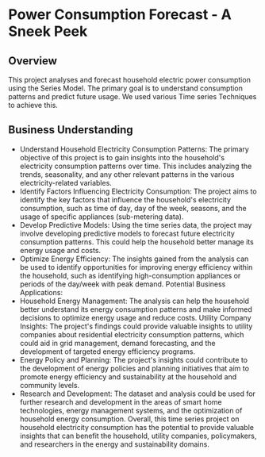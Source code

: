 # Power Consumption Forecast - A Sneek Peek

## Overview 

This project analyses and forecast household electric power consumption using the Series Model. The primary goal is to understand consumption patterns and predict future usage. We used various Time series Techniques to achieve this.


## Business Understanding

* Understand Household Electricity Consumption Patterns: The primary objective of this project is to gain insights into the household's electricity consumption patterns over time. This includes analyzing the trends, seasonality, and any other relevant patterns in the various electricity-related variables.
* Identify Factors Influencing Electricity Consumption: The project aims to identify the key factors that influence the household's electricity consumption, such as time of day, day of the week, seasons, and the usage of specific appliances (sub-metering data).
* Develop Predictive Models: Using the time series data, the project may involve developing predictive models to forecast future electricity consumption patterns. This could help the household better manage its energy usage and costs.
* Optimize Energy Efficiency: The insights gained from the analysis can be used to identify opportunities for improving energy efficiency within the household, such as identifying high-consumption appliances or periods of the day/week with peak demand. Potential Business Applications:
* Household Energy Management: The analysis can help the household better understand its energy consumption patterns and make informed decisions to optimize energy usage and reduce costs.
Utility Company Insights: The project's findings could provide valuable insights to utility companies about residential electricity consumption patterns, which could aid in grid management, demand forecasting, and the development of targeted energy efficiency programs.
* Energy Policy and Planning: The project's insights could contribute to the development of energy policies and planning initiatives that aim to promote energy efficiency and sustainability at the household and community levels.
* Research and Development: The dataset and analysis could be used for further research and development in the areas of smart home technologies, energy management systems, and the optimization of household energy consumption. Overall, this time series project on household electricity consumption has the potential to provide valuable insights that can benefit the household, utility companies, policymakers, and researchers in the energy and sustainability domains.



